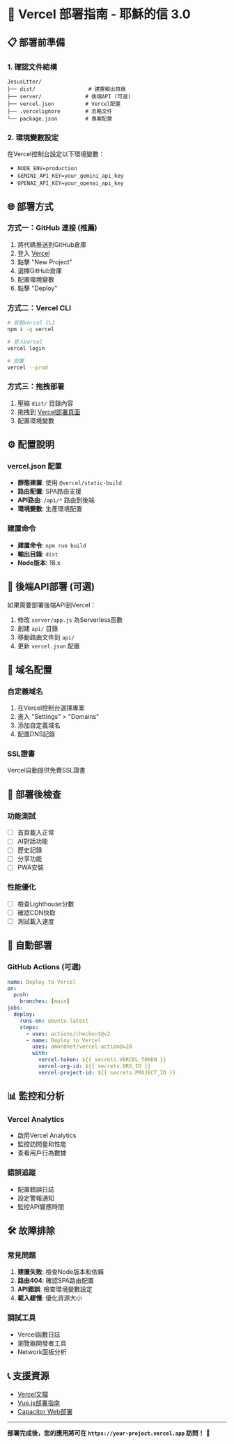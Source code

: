 # 🚀 Vercel 部署指南 - 耶穌的信 3.0

## 📋 部署前準備

### 1. 確認文件結構
```
JesusLtter/
├── dist/                 # 建置輸出目錄
├── server/              # 後端API (可選)
├── vercel.json          # Vercel配置
├── .vercelignore        # 忽略文件
└── package.json         # 專案配置
```

### 2. 環境變數設定
在Vercel控制台設定以下環境變數：
- `NODE_ENV=production`
- `GEMINI_API_KEY=your_gemini_api_key`
- `OPENAI_API_KEY=your_openai_api_key`

## 🌐 部署方式

### 方式一：GitHub 連接 (推薦)
1. 將代碼推送到GitHub倉庫
2. 登入 [Vercel](https://vercel.com)
3. 點擊 "New Project"
4. 選擇GitHub倉庫
5. 配置環境變數
6. 點擊 "Deploy"

### 方式二：Vercel CLI
```bash
# 安裝Vercel CLI
npm i -g vercel

# 登入Vercel
vercel login

# 部署
vercel --prod
```

### 方式三：拖拽部署
1. 壓縮 `dist/` 目錄內容
2. 拖拽到 [Vercel部署頁面](https://vercel.com/new)
3. 配置環境變數

## ⚙️ 配置說明

### vercel.json 配置
- **靜態建置**: 使用 `@vercel/static-build`
- **路由配置**: SPA路由支援
- **API路由**: `/api/*` 路由到後端
- **環境變數**: 生產環境配置

### 建置命令
- **建置命令**: `npm run build`
- **輸出目錄**: `dist`
- **Node版本**: 18.x

## 🔧 後端API部署 (可選)

如果需要部署後端API到Vercel：

1. 修改 `server/app.js` 為Serverless函數
2. 創建 `api/` 目錄
3. 移動路由文件到 `api/`
4. 更新 `vercel.json` 配置

## 📱 域名配置

### 自定義域名
1. 在Vercel控制台選擇專案
2. 進入 "Settings" > "Domains"
3. 添加自定義域名
4. 配置DNS記錄

### SSL證書
Vercel自動提供免費SSL證書

## 🚀 部署後檢查

### 功能測試
- [ ] 首頁載入正常
- [ ] AI對話功能
- [ ] 歷史記錄
- [ ] 分享功能
- [ ] PWA安裝

### 性能優化
- [ ] 檢查Lighthouse分數
- [ ] 確認CDN快取
- [ ] 測試載入速度

## 🔄 自動部署

### GitHub Actions (可選)
```yaml
name: Deploy to Vercel
on:
  push:
    branches: [main]
jobs:
  deploy:
    runs-on: ubuntu-latest
    steps:
      - uses: actions/checkout@v2
      - name: Deploy to Vercel
        uses: amondnet/vercel-action@v20
        with:
          vercel-token: ${{ secrets.VERCEL_TOKEN }}
          vercel-org-id: ${{ secrets.ORG_ID }}
          vercel-project-id: ${{ secrets.PROJECT_ID }}
```

## 📊 監控和分析

### Vercel Analytics
- 啟用Vercel Analytics
- 監控訪問量和性能
- 查看用戶行為數據

### 錯誤追蹤
- 配置錯誤日誌
- 設定警報通知
- 監控API響應時間

## 🛠️ 故障排除

### 常見問題
1. **建置失敗**: 檢查Node版本和依賴
2. **路由404**: 確認SPA路由配置
3. **API錯誤**: 檢查環境變數設定
4. **載入緩慢**: 優化資源大小

### 調試工具
- Vercel函數日誌
- 瀏覽器開發者工具
- Network面板分析

## 📞 支援資源

- [Vercel文檔](https://vercel.com/docs)
- [Vue.js部署指南](https://vitejs.dev/guide/static-deploy.html)
- [Capacitor Web部署](https://capacitorjs.com/docs/web)

---

**部署完成後，您的應用將可在 `https://your-project.vercel.app` 訪問！** 🎉